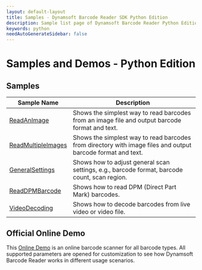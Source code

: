 ```yaml
---
layout: default-layout
title: Samples - Dynamsoft Barcode Reader SDK Python Edition
description: Sample list page of Dynamsoft Barcode Reader Python Edition.
keywords: python
needAutoGenerateSidebar: false
---
```


# Samples and Demos - Python Edition


## Samples

| Sample Name | Description |
| --- | --- |
| <a href="https://github.com/Dynamsoft/barcode-reader-python-samples/blob/master/Samples/read_an_image.py" target="_blank">ReadAnImage</a> | Shows the simplest way to read barcodes from an image file and output barcode format and text. |
| <a href="https://github.com/Dynamsoft/barcode-reader-python-samples/blob/master/Samples/read_multiple_images.py" target="_blank">ReadMultipleImages</a> | Shows the simplest way to read barcodes from directory with image files and output barcode format and text. |
| <a href="https://github.com/Dynamsoft/barcode-reader-python-samples/blob/master/Samples/general_settings.py" target="_blank">GeneralSettings</a> | Shows how to adjust general scan settings, e.g., barcode format, barcode count, scan region. |
| <a href="https://github.com/Dynamsoft/barcode-reader-python-samples/blob/master/Samples/read_dpm_barcode.py" target="_blank">ReadDPMBarcode</a> | Shows how to read DPM (Direct Part Mark) barcodes. |
| <a href="https://github.com/Dynamsoft/barcode-reader-python-samples/blob/master/Samples/video_decoding.py" target="_blank">VideoDecoding</a> | Shows how to decode barcodes from live video or video file. |

## Official Online Demo
This <a href="https://demo.dynamsoft.com/barcode-reader/" target="_blank">Online Demo</a> is an online barcode scanner for all barcode types. All supported parameters are opened for customization to see how Dynamsoft Barcode Reader works in different usage scenarios. 

